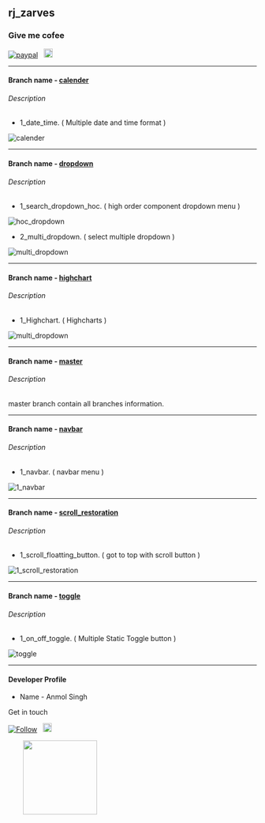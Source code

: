 ## rj_zarves

### Give me cofee
[![paypal](https://aleen42.github.io/badges/src/paypal.svg)](https://paypal.me/anmolsukki?locale.x=en_GB) &nbsp;
<a href="https://raw.githubusercontent.com/anmolsukki/stuff/pics/images/google_pay_barcode.png" ><img src="https://github.com/anmolsukki/stuff/blob/pics/images/google_pay_logo.png" height="18px"></a> &nbsp;
<a href="https://raw.githubusercontent.com/anmolsukki/stuff/pics/images/paytm_barcode.jpg" ><img src="https://github.com/anmolsukki/stuff/blob/pics/images/paytm_icon.png" height="16px"></a>

----------------------------------------------------------------------------------------------------------------------------------------

#### Branch name - [calender](https://github.com/anmolsukki/rj_zarves/tree/calender)
###### Description 


*  1_date_time. ( Multiple date and time format )

![calender](https://github.com/anmolsukki/stuff/blob/gif/gif_images/gif_1_date_time.gif)

------------------------------------------------------------------------------------------------------------------------------------------
#### Branch name - [dropdown](https://github.com/anmolsukki/rj_zarves/tree/dropdown)
###### Description 

*  1_search_dropdown_hoc. ( high order component dropdown menu )

![hoc_dropdown](https://github.com/anmolsukki/stuff/blob/gif/gif_images/gif_hoc_dropdown.gif)

*  2_multi_dropdown. ( select multiple dropdown )

![multi_dropdown](https://github.com/anmolsukki/stuff/blob/gif/gif_images/gif_multi_dropdown.gif)

------------------------------------------------------------------------------------------------------------------------------------------

#### Branch name - [highchart](https://github.com/anmolsukki/rj_zarves/tree/highchart)
###### Description 

*  1_Highchart. ( Highcharts )

![multi_dropdown](https://github.com/anmolsukki/stuff/blob/gif/gif_images/1_highchart.gif)

------------------------------------------------------------------------------------------------------------------------------------------

#### Branch name - [master](https://github.com/anmolsukki/rj_zarves/tree/master)
###### Description 

master branch contain all branches information.

------------------------------------------------------------------------------------------------------------------------------------------
#### Branch name - [navbar](https://github.com/anmolsukki/rj_zarves/tree/navbar)
###### Description 

*  1_navbar. ( navbar menu )

![1_navbar](https://github.com/anmolsukki/stuff/blob/gif/gif_images/gif_1_navbar.gif)

------------------------------------------------------------------------------------------------------------------------------------------
#### Branch name - [scroll_restoration](https://github.com/anmolsukki/rj_zarves/tree/scroll_restoration)
###### Description 

*  1_scroll_floatting_button. ( got to top with scroll button )

![1_scroll_restoration](https://github.com/anmolsukki/stuff/blob/gif/gif_images/gif_1_scroll_restoration.gif)

------------------------------------------------------------------------------------------------------------------------------------------
#### Branch name - [toggle](https://github.com/anmolsukki/rj_zarves/tree/toggle)
###### Description 

*  1_on_off_toggle. ( Multiple Static Toggle button )

![toggle](https://github.com/anmolsukki/stuff/blob/gif/gif_images/toggle_gif.gif)

------------------------------------------------------------------------------------------------------------------------------------------
#### Developer Profile
*   Name - Anmol Singh

Get in touch

[![Follow](https://img.shields.io/twitter/url/https/github.com/openebs/openebs.svg?style=social&label=Follow)](https://twitter.com/Anmolsukki) &nbsp;
<a href="https://www.linkedin.com/in/anmolsukki/" ><img src="https://upload.wikimedia.org/wikipedia/commons/0/01/LinkedIn_Logo.svg" height="18px"></a>

<kbd>
<img src="https://pbs.twimg.com/profile_images/917773516388294657/blG446QN_400x400.jpg" hspace="30" height="150px">
  </kbd>
<br/>
